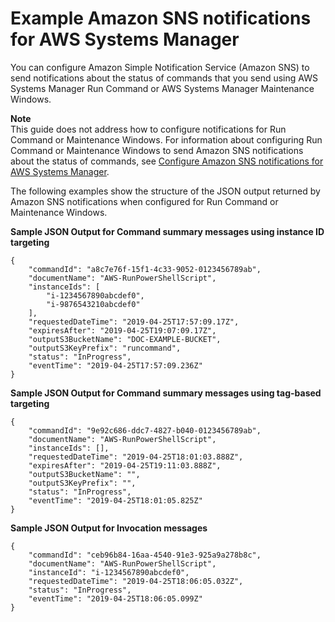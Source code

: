 # Example Amazon SNS notifications for AWS Systems Manager<a name="monitoring-sns-examples"></a>

You can configure Amazon Simple Notification Service \(Amazon SNS\) to send notifications about the status of commands that you send using AWS Systems Manager Run Command or AWS Systems Manager Maintenance Windows\.

**Note**  
This guide does not address how to configure notifications for Run Command or Maintenance Windows\. For information about configuring Run Command or Maintenance Windows to send Amazon SNS notifications about the status of commands, see [Configure Amazon SNS notifications for AWS Systems Manager](monitoring-sns-notifications.md#monitoring-sns-configure)\. 

The following examples show the structure of the JSON output returned by Amazon SNS notifications when configured for Run Command or Maintenance Windows\.

**Sample JSON Output for Command summary messages using instance ID targeting**

```
{
    "commandId": "a8c7e76f-15f1-4c33-9052-0123456789ab",
    "documentName": "AWS-RunPowerShellScript",
    "instanceIds": [
        "i-1234567890abcdef0",
        "i-9876543210abcdef0"
    ],
    "requestedDateTime": "2019-04-25T17:57:09.17Z",
    "expiresAfter": "2019-04-25T19:07:09.17Z",
    "outputS3BucketName": "DOC-EXAMPLE-BUCKET",
    "outputS3KeyPrefix": "runcommand",
    "status": "InProgress",
    "eventTime": "2019-04-25T17:57:09.236Z"
}
```

**Sample JSON Output for Command summary messages using tag\-based targeting**

```
{
    "commandId": "9e92c686-ddc7-4827-b040-0123456789ab",
    "documentName": "AWS-RunPowerShellScript",
    "instanceIds": [],
    "requestedDateTime": "2019-04-25T18:01:03.888Z",
    "expiresAfter": "2019-04-25T19:11:03.888Z",
    "outputS3BucketName": "",
    "outputS3KeyPrefix": "",
    "status": "InProgress",
    "eventTime": "2019-04-25T18:01:05.825Z"
}
```

**Sample JSON Output for Invocation messages**

```
{
    "commandId": "ceb96b84-16aa-4540-91e3-925a9a278b8c",
    "documentName": "AWS-RunPowerShellScript",
    "instanceId": "i-1234567890abcdef0",
    "requestedDateTime": "2019-04-25T18:06:05.032Z",
    "status": "InProgress",
    "eventTime": "2019-04-25T18:06:05.099Z"
}
```